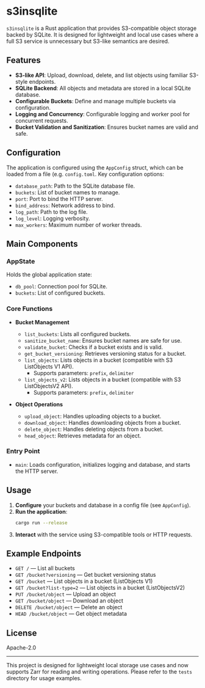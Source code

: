 # s3insqlite

`s3insqlite` is a Rust application that provides S3-compatible object storage backed by SQLite. It is designed for lightweight and local use cases where a full S3 service is unnecessary but S3-like semantics are desired.

## Features

- **S3-like API**: Upload, download, delete, and list objects using familiar S3-style endpoints.
- **SQLite Backend**: All objects and metadata are stored in a local SQLite database.
- **Configurable Buckets**: Define and manage multiple buckets via configuration.
- **Logging and Concurrency**: Configurable logging and worker pool for concurrent requests.
- **Bucket Validation and Sanitization**: Ensures bucket names are valid and safe.

## Configuration

The application is configured using the `AppConfig` struct, which can be loaded from a file (e.g. `config.toml`. Key configuration options:

- `database_path`: Path to the SQLite database file.
- `buckets`: List of bucket names to manage.
- `port`: Port to bind the HTTP server.
- `bind_address`: Network address to bind.
- `log_path`: Path to the log file.
- `log_level`: Logging verbosity.
- `max_workers`: Maximum number of worker threads.

## Main Components

### AppState

Holds the global application state:

- `db_pool`: Connection pool for SQLite.
- `buckets`: List of configured buckets.

### Core Functions

- **Bucket Management**
  - `list_buckets`: Lists all configured buckets.
  - `sanitize_bucket_name`: Ensures bucket names are safe for use.
  - `validate_bucket`: Checks if a bucket exists and is valid.
  - `get_bucket_versioning`: Retrieves versioning status for a bucket.
  - `list_objects`: Lists objects in a bucket (compatible with S3 ListObjects V1 API).
    - Supports parameters: `prefix`, `delimiter`
  - `list_objects_v2`: Lists objects in a bucket (compatible with S3 ListObjectsV2 API).
    - Supports parameters: `prefix`, `delimiter`

- **Object Operations**
  - `upload_object`: Handles uploading objects to a bucket.
  - `download_object`: Handles downloading objects from a bucket.
  - `delete_object`: Handles deleting objects from a bucket.
  - `head_object`: Retrieves metadata for an object.

### Entry Point

- `main`: Loads configuration, initializes logging and database, and starts the HTTP server.

## Usage

1. **Configure** your buckets and database in a config file (see `AppConfig`).
2. **Run the application**:
   ```bash
   cargo run --release
   ```
3. **Interact** with the service using S3-compatible tools or HTTP requests.

## Example Endpoints

- `GET /` — List all buckets
- `GET /bucket?versioning` — Get bucket versioning status
- `GET /bucket` — List objects in a bucket (ListObjects V1)
- `GET /bucket?list-type=2` — List objects in a bucket (ListObjectsV2)
- `PUT /bucket/object` — Upload an object
- `GET /bucket/object` — Download an object
- `DELETE /bucket/object` — Delete an object
- `HEAD /bucket/object` — Get object metadata

## License

Apache-2.0

---

This project is designed for lightweight local storage use cases and now supports Zarr for reading and writing operations. Please refer to the `tests` directory for usage examples.
